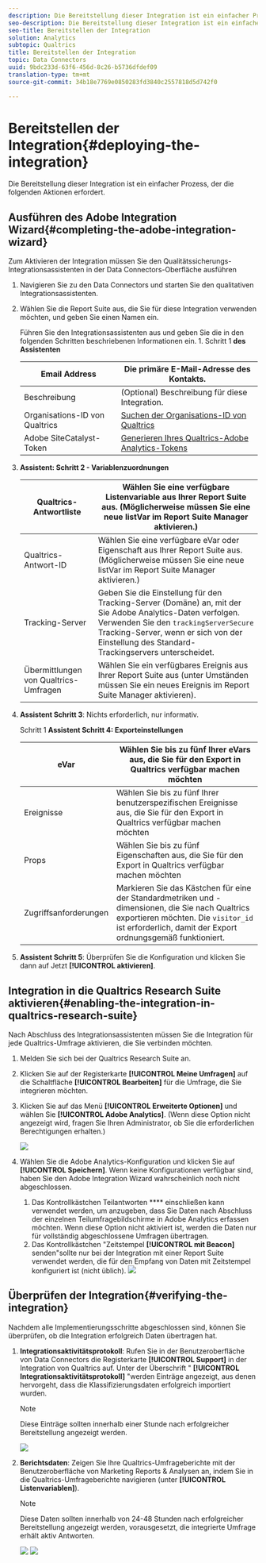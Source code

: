 ```yaml
---
description: Die Bereitstellung dieser Integration ist ein einfacher Prozess, der die folgenden Aktionen erfordert.
seo-description: Die Bereitstellung dieser Integration ist ein einfacher Prozess, der die folgenden Aktionen erfordert.
seo-title: Bereitstellen der Integration
solution: Analytics
subtopic: Qualtrics
title: Bereitstellen der Integration
topic: Data Connectors
uuid: 9bdc233d-63f6-456d-8c26-b5736dfdef09
translation-type: tm+mt
source-git-commit: 34b18e7769e0850283fd3840c2557818d5d742f0

---
```



# Bereitstellen der Integration{#deploying-the-integration}

Die Bereitstellung dieser Integration ist ein einfacher Prozess, der die folgenden Aktionen erfordert.

## Ausführen des Adobe Integration Wizard{#completing-the-adobe-integration-wizard}

Zum Aktivieren der Integration müssen Sie den Qualitätssicherungs-Integrationsassistenten in der Data Connectors-Oberfläche ausführen

1. Navigieren Sie zu den Data Connectors und starten Sie den qualitativen Integrationsassistenten.
1. Wählen Sie die Report Suite aus, die Sie für diese Integration verwenden möchten, und geben Sie einen Namen ein.

   Führen Sie den Integrationsassistenten aus und geben Sie die in den folgenden Schritten beschriebenen Informationen ein. 1. Schritt 1 **des Assistenten**

   | Email Address | Die primäre E-Mail-Adresse des Kontakts. |
   |---|---|
   | Beschreibung | (Optional) Beschreibung für diese Integration. |
   | Organisations-ID von Qualtrics | [Suchen der Organisations-ID von Qualtrics](../qualtrics-overview/qualtrics-org-id.md) |
   | Adobe SiteCatalyst-Token | [Generieren Ihres Qualtrics-Adobe Analytics-Tokens](../qualtrics-overview/qualtrics-token.md) |

1. **Assistent: Schritt 2 - Variablenzuordnungen**

   | Qualtrics-Antwortliste | Wählen Sie eine verfügbare Listenvariable aus Ihrer Report Suite aus. (Möglicherweise müssen Sie eine neue listVar im Report Suite Manager aktivieren.) |
   |---|---|
   | Qualtrics-Antwort-ID | Wählen Sie eine verfügbare eVar oder Eigenschaft aus Ihrer Report Suite aus. (Möglicherweise müssen Sie eine neue listVar im Report Suite Manager aktivieren.) |
   | Tracking-Server | Geben Sie die Einstellung für den Tracking-Server (Domäne) an, mit der Sie Adobe Analytics-Daten verfolgen. Verwenden Sie den `trackingServerSecure` Tracking-Server, wenn er sich von der Einstellung des Standard-Trackingservers unterscheidet. |
   | Übermittlungen von Qualtrics-Umfragen | Wählen Sie ein verfügbares Ereignis aus Ihrer Report Suite aus (unter Umständen müssen Sie ein neues Ereignis im Report Suite Manager aktivieren). |

1. **Assistent Schritt 3**: Nichts erforderlich, nur informativ.

   Schritt 1 **Assistent Schritt 4: Exporteinstellungen**

   | eVar | Wählen Sie bis zu fünf Ihrer eVars aus, die Sie für den Export in Qualtrics verfügbar machen möchten |
   |---|---|
   | Ereignisse | Wählen Sie bis zu fünf Ihrer benutzerspezifischen Ereignisse aus, die Sie für den Export in Qualtrics verfügbar machen möchten |
   | Props | Wählen Sie bis zu fünf Eigenschaften aus, die Sie für den Export in Qualtrics verfügbar machen möchten |
   | Zugriffsanforderungen | Markieren Sie das Kästchen für eine der Standardmetriken und -dimensionen, die Sie nach Qualtrics exportieren möchten. Die `visitor_id` ist erforderlich, damit der Export ordnungsgemäß funktioniert. |

1. **Assistent Schritt 5**: Überprüfen Sie die Konfiguration und klicken Sie dann auf Jetzt **[!UICONTROL aktivieren]**.

## Integration in die Qualtrics Research Suite aktivieren{#enabling-the-integration-in-qualtrics-research-suite}

Nach Abschluss des Integrationsassistenten müssen Sie die Integration für jede Qualtrics-Umfrage aktivieren, die Sie verbinden möchten.

1. Melden Sie sich bei der Qualtrics Research Suite an.
1. Klicken Sie auf der Registerkarte **[!UICONTROL Meine Umfragen]** auf die Schaltfläche **[!UICONTROL Bearbeiten]** für die Umfrage, die Sie integrieren möchten.
1. Klicken Sie auf das Menü **[!UICONTROL Erweiterte Optionen]** und wählen Sie **[!UICONTROL Adobe Analytics]**. (Wenn diese Option nicht angezeigt wird, fragen Sie Ihren Administrator, ob Sie die erforderlichen Berechtigungen erhalten.)

   ![](assets/advanced_options.png)

1. Wählen Sie die Adobe Analytics-Konfiguration und klicken Sie auf **[!UICONTROL Speichern]**. Wenn keine Konfigurationen verfügbar sind, haben Sie den Adobe Integration Wizard wahrscheinlich noch nicht abgeschlossen.
   1. Das Kontrollkästchen Teilantworten **** einschließen kann verwendet werden, um anzugeben, dass Sie Daten nach Abschluss der einzelnen Teilumfragebildschirme in Adobe Analytics erfassen möchten. Wenn diese Option nicht aktiviert ist, werden die Daten nur für vollständig abgeschlossene Umfragen übertragen.
   1. Das Kontrollkästchen "Zeitstempel **[!UICONTROL mit Beacon]** senden"sollte nur bei der Integration mit einer Report Suite verwendet werden, die für den Empfang von Daten mit Zeitstempel konfiguriert ist (nicht üblich).
   ![](assets/integration_config.png)

## Überprüfen der Integration{#verifying-the-integration}

Nachdem alle Implementierungsschritte abgeschlossen sind, können Sie überprüfen, ob die Integration erfolgreich Daten übertragen hat.

1. **Integrationsaktivitätsprotokoll**: Rufen Sie in der Benutzeroberfläche von Data Connectors die Registerkarte **[!UICONTROL Support]** in der Integration von Qualtrics auf. Unter der Überschrift " **[!UICONTROL Integrationsaktivitätsprotokoll]** "werden Einträge angezeigt, aus denen hervorgeht, dass die Klassifizierungsdaten erfolgreich importiert wurden.

   >[!NOTE]
   >
   >Diese Einträge sollten innerhalb einer Stunde nach erfolgreicher Bereitstellung angezeigt werden.

   ![](assets/verify-1.png)

1. **Berichtsdaten**: Zeigen Sie Ihre Qualtrics-Umfrageberichte mit der Benutzeroberfläche von Marketing Reports &amp; Analysen an, indem Sie in die Qualtrics-Umfrageberichte navigieren (unter **[!UICONTROL Listenvariablen]**).

   >[!NOTE]
   >
   >Diese Daten sollten innerhalb von 24-48 Stunden nach erfolgreicher Bereitstellung angezeigt werden, vorausgesetzt, die integrierte Umfrage erhält aktiv Antworten.

   ![](assets/verify-2.png) ![](assets/verify-3.png)


